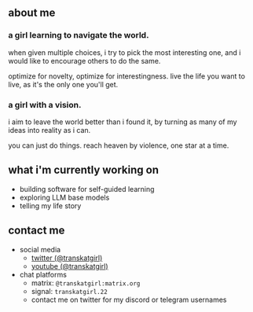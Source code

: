 ## about me

### a girl learning to navigate the world.

when given multiple choices, i try to pick the most interesting one, and i would like to encourage others to do the same.

optimize for novelty, optimize for interestingness. live the life you want to live, as it's the only one you'll get.

### a girl with a vision.

i aim to leave the world better than i found it, by turning as many of my ideas into reality as i can.

you can just do things. reach heaven by violence, one star at a time.

## what i'm currently working on

- building software for self-guided learning
- exploring LLM base models
- telling my life story

## contact me

- social media
	- [twitter (@transkatgirl)](https://twitter.com/transkatgirl)
	- [youtube (@transkatgirl)](https://www.youtube.com/@transkatgirl)
- chat platforms
	- matrix: `@transkatgirl:matrix.org`
	- signal: `transkatgirl.22`
	- contact me on twitter for my discord or telegram usernames
